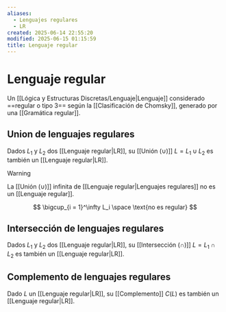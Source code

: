 ```yaml
---
aliases:
  - Lenguajes regulares
  - LR
created: 2025-06-14 22:55:20
modified: 2025-06-15 01:15:59
title: Lenguaje regular
---
```


# Lenguaje regular

Un [[Lógica y Estructuras Discretas/Lenguaje|Lenguaje]] considerado ==regular o tipo 3== según la [[Clasificación de Chomsky]], generado por una [[Gramática regular]].

## Union de lenguajes regulares

Dados $L_1$ y $L_2$ dos [[Lenguaje regular|LR]], su [[Unión (∪)]] $L = L_1 \cup L_2$ es también un [[Lenguaje regular|LR]].

> [!warning]
> La [[Unión (∪)]] infinita de [[Lenguaje regular|Lenguajes regulares]] no es un [[Lenguaje regular]].
>
> $$
> \bigcup_{i = 1}^\infty L_i \space \text{no es regular}
> $$

## Intersección de lenguajes regulares

Dados $L_1$ y $L_2$ dos [[Lenguaje regular|LR]], su [[Intersección (∩)]] $L = L_1 \cap L_2$ es también un [[Lenguaje regular|LR]].

## Complemento de lenguajes regulares

Dado $L$ un [[Lenguaje regular|LR]], su [[Complemento]] $C \left( L \right)$ es también un [[Lenguaje regular|LR]].
